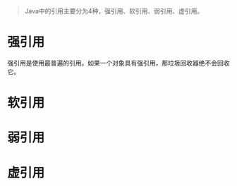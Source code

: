 > Java中的引用主要分为4种，强引用、软引用、弱引用、虚引用。
# 强引用
 强引用是使用最普遍的引用。如果一个对象具有强引用，那垃圾回收器绝不会回收它。
# 软引用

# 弱引用

# 虚引用

